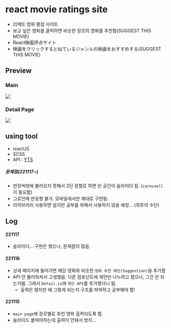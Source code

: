 # react movie ratings site
- 리액트 영화 평점 사이트
- 보고 싶은 영화를 클릭하면 비슷한 장르의 영화를 추천함(SUGGEST THIS MOVIE)
- React映画評点サイト
- 映画をクリックすると似ているジャンルの映画をおすすめする(SUGGEST THIS MOVIE)


## Preview
### Main
<img src="https://user-images.githubusercontent.com/97646713/209561501-0891cfd4-3b9e-4707-a79d-e9b0667a4e21.png">

### Detail Page
<img src="https://user-images.githubusercontent.com/97646713/209561505-d05a1d4e-7151-4e49-a69d-bc94ee15fbf6.png">

## using tool

- reactJS
- SCSS
- API : <a href="https://yts.mx/api">YTS</a>

##### 문제점(221117~)

- 한장씩밖에 불러오지 못해서 2단 정렬로 하면 빈 공간이 슬라이더 됨. (`carousell`이 필요함)
- 그로인해 반응형 불가. 모바일에서만 제대로 구현됨.
- 라이브러리 사용하면 쉽지만 공부를 위해서 사용하지 않을 예정... (최후의 수단)

## Log

#### 221117

- 슬라이더... 구현은 했으나, 문제점이 많음.

#### 221116

- 상세 페이지에 들어가면 해당 영화와 비슷한 `영화 추천 제안(Suggestion)`을 추가함
- API 안 불러와져서 고생했음. 다른 컴포넌트에 제안만 나누려고 했으나, 그건 안 되는가봄. 그래서 `Detail.js`에 `제안 API`를 추가했더니 됨.
  - 출력은 됐지만 왜 그렇게 되는지 구조를 파악하고 공부해야 함!

#### 221115

- `main page`에 장르별로 추천 영화 출력되도록 함.
- 슬라이드 붙여야하는데 출력이 안돼서 방치...




